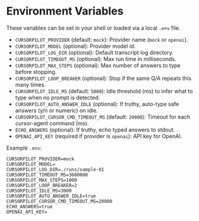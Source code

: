 # Environment Variables

These variables can be set in your shell or loaded via a local `.env` file.

- `CURSORPILOT_PROVIDER` (default: `mock`): Provider name (`mock` or `openai`).
- `CURSORPILOT_MODEL` (optional): Provider model id.
- `CURSORPILOT_LOG_DIR` (optional): Default transcript log directory.
- `CURSORPILOT_TIMEOUT_MS` (optional): Max run time in milliseconds.
- `CURSORPILOT_MAX_STEPS` (optional): Max number of answers to type before stopping.
- `CURSORPILOT_LOOP_BREAKER` (optional): Stop if the same Q/A repeats this many times.
- `CURSORPILOT_IDLE_MS` (default: `5000`): Idle threshold (ms) to infer what to type when no prompt is detected.
- `CURSORPILOT_AUTO_ANSWER_IDLE` (optional): If truthy, auto-type safe answers (y/n or numeric) on idle.
- `CURSORPILOT_CURSOR_CMD_TIMEOUT_MS` (default: `20000`): Timeout for each cursor-agent command (ms).
- `ECHO_ANSWERS` (optional): If truthy, echo typed answers to stdout.
- `OPENAI_API_KEY` (required if provider is `openai`): API key for OpenAI.

Example `.env`:
```env
CURSORPILOT_PROVIDER=mock
CURSORPILOT_MODEL=
CURSORPILOT_LOG_DIR=./runs/sample-01
CURSORPILOT_TIMEOUT_MS=3600000
CURSORPILOT_MAX_STEPS=1000
CURSORPILOT_LOOP_BREAKER=2
CURSORPILOT_IDLE_MS=3000
CURSORPILOT_AUTO_ANSWER_IDLE=true
CURSORPILOT_CURSOR_CMD_TIMEOUT_MS=20000
ECHO_ANSWERS=true
OPENAI_API_KEY=
```
